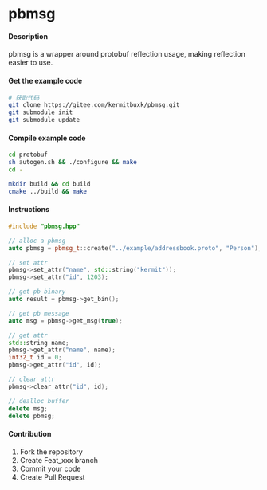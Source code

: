 # pbmsg

#### Description

pbmsg is a wrapper around protobuf reflection usage, making reflection easier to use.


#### Get the example code
```bash
# 获取代码
git clone https://gitee.com/kermitbuxk/pbmsg.git
git submodule init
git submodule update
```

#### Compile example code
```bash
cd protobuf
sh autogen.sh && ./configure && make
cd -

mkdir build && cd build
cmake ../build && make
```

#### Instructions

```cpp
#include "pbmsg.hpp"

// alloc a pbmsg
auto pbmsg = pbmsg_t::create("../example/addressbook.proto", "Person");

// set attr
pbmsg->set_attr("name", std::string("kermit"));
pbmsg->set_attr("id", 1203);

// get pb binary
auto result = pbmsg->get_bin();

// get pb message
auto msg = pbmsg->get_msg(true);

// get attr
std::string name;
pbmsg->get_attr("name", name);
int32_t id = 0;
pbmsg->get_attr("id", id);

// clear attr
pbmsg->clear_attr("id", id);

// dealloc buffer
delete msg;
delete pbmsg;
```

#### Contribution

1.  Fork the repository
2.  Create Feat_xxx branch
3.  Commit your code
4.  Create Pull Request
